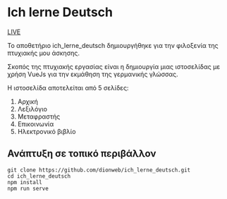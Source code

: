 # Ich lerne Deutsch

[LIVE](https://ichlernedeutsch.info/)

Το αποθετήριο ich_lerne_deutsch δημιουργήθηκε για την φιλοξενία της πτυχιακής μου άσκησης.

Σκοπός της πτυχιακής εργασίας είναι η δημιουργία μιας ιστοσελίδας με χρήση VueJs για την εκμάθηση της γερμανικής γλώσσας.

Η ιστοσελίδα αποτελείται από 5 σελίδες:

1. Αρχική
2. Λεξιλόγιο
3. Μεταφραστής
4. Επικοινωνία
5. Ηλεκτρονικό βιβλίο

## Ανάπτυξη σε τοπικό περιβάλλον

```
git clone https://github.com/dionweb/ich_lerne_deutsch.git
cd ich_lerne_deutsch
npm install
npm run serve
```
